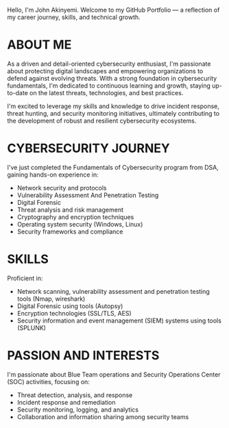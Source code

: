 Hello, I'm John Akinyemi. Welcome to my GitHub Portfolio — a reflection of my career journey, skills, and technical growth.
# ABOUT ME
As a driven and detail-oriented cybersecurity enthusiast, I'm passionate about protecting digital landscapes and empowering organizations to defend against evolving threats. With a strong foundation in cybersecurity fundamentals, I'm dedicated to continuous learning and growth, staying up-to-date on the latest threats, technologies, and best practices. 

I'm excited to leverage my skills and knowledge to drive incident response, threat hunting, and security monitoring initiatives, ultimately contributing to the development of robust and resilient cybersecurity ecosystems.
# CYBERSECURITY JOURNEY
I've just completed the Fundamentals of Cybersecurity program from DSA, gaining hands-on experience in:

- Network security and protocols
- Vulnerability Assessment And Penetration Testing
- Digital Forensic 
- Threat analysis and risk management
- Cryptography and encryption techniques
- Operating system security (Windows, Linux)
- Security frameworks and compliance
# SKILLS
Proficient in:

- Network scanning, vulnerability assessment and penetration testing tools (Nmap, wireshark)
- Digital Forensic using tools (Autopsy)
- Encryption technologies (SSL/TLS, AES)
- Security information and event management (SIEM) systems using tools (SPLUNK)
# PASSION AND INTERESTS
I'm passionate about Blue Team operations and Security Operations Center (SOC) activities, focusing on:

- Threat detection, analysis, and response
- Incident response and remediation
- Security monitoring, logging, and analytics
- Collaboration and information sharing among security teams 
